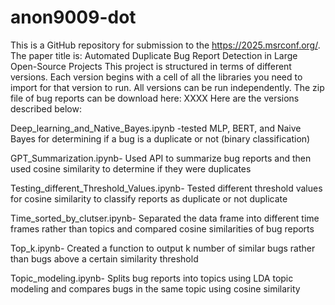 # anon9009-dot
This is a GitHub repository for submission to the  https://2025.msrconf.org/.  
The paper title is: Automated Duplicate Bug Report Detection in Large Open-Source Projects
This project is structured in terms of different versions. Each version begins with a cell of all the libraries you need to import for that version to run.
All versions can be run independently. 
The zip file of bug reports can be download here: XXXX
Here are the versions described below:

Deep_learning_and_Native_Bayes.ipynb -tested MLP, BERT, and Naive Bayes for determining if a bug is a duplicate or not (binary classification) 

GPT_Summarization.ipynb-  Used API to summarize bug reports and then used cosine similarity to determine if they were duplicates 

Testing_different_Threshold_Values.ipynb- Tested different threshold values for cosine similarity to classify reports as duplicate or not duplicate

Time_sorted_by_clutser.ipynb-  Separated the data frame into different time frames rather than topics and compared cosine similarities of bug reports

Top_k.ipynb- Created a function to output k number of similar bugs rather than bugs above a certain similarity threshold

Topic_modeling.ipynb- Splits bug reports into topics using LDA topic modeling and compares bugs in the same topic using cosine similarity 
